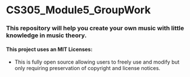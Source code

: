 # CS305_Module5_GroupWork


### This repository will help you create your own music with little knowledge in music theory.

#### This project uses an MIT Licenses:
   * This is fully open source allowing users to freely use and modify but only requiring preservation of copyright and license notices.
